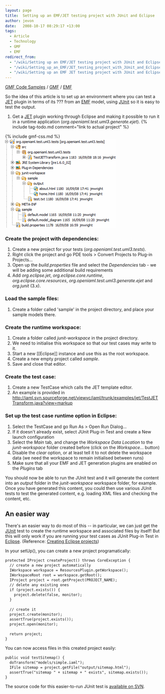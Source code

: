 ```yaml
---
layout: page
title:  Setting up an EMF/JET testing project with JUnit and Eclipse
author: jevon
date:   2008-10-17 08:29:17 +13:00
tags:
  - Article
  - Technology
  - GMF
  - EMF
redirect_from:
  - "/wiki/Setting up an EMF/JET testing project with JUnit and Eclipse"
  - "/wiki/Setting_up_an_EMF/JET_testing_project_with_JUnit_and_Eclipse"
  - "/wiki/Setting up an EMF JET testing project with JUnit and Eclipse"
---
```


[GMF Code Samples](GMF_Code_Samples.md) / [GMF](GMF.md) / [EMF](EMF.md)

So the idea of this article is to set up an environment where you can test a [JET](JET.md) plugin in terms of its ??? from an [EMF](EMF.md) model, using [JUnit](JUnit.md) so it is easy to test the output.

1. Get a [JET](JET.md) plugin working through Eclipse and making it possible to run it in a runtime application (_org.openiaml.test.uml3.generate.ejet_). {% include tag-todo.md comment="link to actual project" %}

{% include gmf-css.md %}<img src="/img/gmf/jet-testing.png" class="gmf">

### Create the project with dependencies:

1. Create a new project for your tests (_org.openiaml.test.uml3.tests_).
1. Right click the project and go PDE tools > Convert Projects to Plug-in Projects...
1. Open up the _build.properties_ file and select the _Dependencies_ tab - we will be adding some additional build requirements
1. Add _org.eclipse.jet_, _org.eclipse.core.runtime_, _org.eclipse.core.resources_, _org.openiaml.test.uml3.generate.ejet_ and _org.junit_ (3.x).

### Load the sample files:

1. Create a folder called 'sample' in the project directory, and place your sample models there.

### Create the runtime workspace:

1. Create a folder called _junit-workspace_ in the project directory.
1. We need to initialise this workspace so that our test cases may write to it.
1. Start a new [[Eclipse]] instance and use this as the root workspace.
1. Create a new empty project called _sample_.
1. Save and close that editor.

### Create the test case:

1. Create a new TestCase which calls the JET template editor.
1. An example is provided in http://iaml.svn.sourceforge.net/viewvc/iaml/trunk/examples/jet/TestJETTransform.java?view=markup

### Set up the test case runtime option in Eclipse:

1. Select the TestCase and go Run As > Open Run Dialog...
1. If it doesn't already exist, select JUnit Plug-in Test and create a New launch configuration
1. Select the _Main_ tab, and change the _Workspace Data Location_ to the _junit-workspace_ folder created before (click on the _Workspace..._ button)
1. Disable the _clear_ option, or at least tell it to not delete the workspace data (we need the workspace to remain initialised between runs)
1. Make sure that all your EMF and JET generation plugins are enabled on the _Plugins_ tab

You should now be able to run the JUnit test and it will generate the content into an _output_ folder in the _junit-workspace_ workspace folder, for example. Once you have generated this content, you could then use various JUnit tests to test the generated content, e.g. loading XML files and checking the content, etc.

## An easier way

There's an easier way to do most of this -- in particular, we can just get the [JUnit](JUnit.md) test to create the runtime workspace and associated files by itself! But this will only work if you are running your test cases as JUnit Plug-in Test in [Eclipse](Eclipse.md). (Reference: <a href="http://wiki.eclipse.org/FAQ_How_are_resources_created%3F">Creating Eclipse projects</a>)

In your setUp(), you can create a new project programatically:

```
protected IProject createProject() throws CoreException {
  // create a new project automatically
  IWorkspace workspace = ResourcesPlugin.getWorkspace();
  IWorkspaceRoot root = workspace.getRoot();
  IProject project = root.getProject(PROJECT_NAME);
  // delete any existing ones
  if (project.exists()) {
    project.delete(false, monitor);
  }

  // create it
  project.create(monitor);
  assertTrue(project.exists());
  project.open(monitor);

  return project;
}
```

You can now access files in this created project easily:

```
public void testSitemap() {
  doTransform("models/simple.iaml");
  IFile sitemap = project.getFile("output/sitemap.html");
  assertTrue("sitemap " + sitemap + " exists", sitemap.exists());
}
```

The source code for this easier-to-run JUnit test is <a href="http://code.google.com/p/iaml/source/browse/branches/2008-10-codegen-jet/org.openiaml.model.tests.codegen/src/org/openiaml/model/tests/codegen/SimpleTestCase.java?spec=svn184&r=184">available on SVN</a>.
